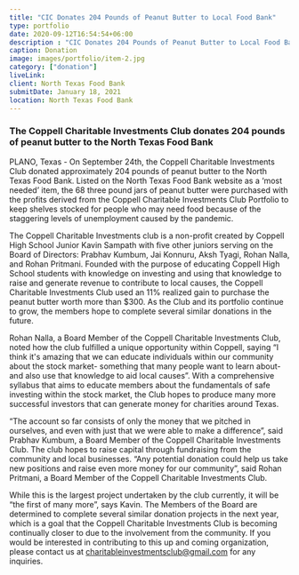 ```yaml
---
title: "CIC Donates 204 Pounds of Peanut Butter to Local Food Bank"
type: portfolio
date: 2020-09-12T16:54:54+06:00
description : "CIC Donates 204 Pounds of Peanut Butter to Local Food Bank"
caption: Donation
image: images/portfolio/item-2.jpg
category: ["donation"]
liveLink: 
client: North Texas Food Bank
submitDate: January 18, 2021
location: North Texas Food Bank
---
```

### The Coppell Charitable Investments Club donates 204 pounds of peanut butter to the North Texas Food Bank


PLANO, Texas - On September 24th, the Coppell Charitable Investments Club donated approximately 204 pounds of peanut butter to the North Texas Food Bank. Listed on the North Texas Food Bank website as a ‘most needed’ item, the 68 three pound jars of peanut butter were purchased with the profits derived from the Coppell Charitable Investments Club Portfolio to keep shelves stocked for people who may need food because of the staggering levels of unemployment caused by the pandemic.

The Coppell Charitable Investments club is a non-profit created by Coppell High School Junior Kavin Sampath with five other juniors serving on the Board of Directors: Prabhav Kumbum, Jai Konnuru, Aksh Tyagi, Rohan Nalla, and Rohan Pritmani. Founded with the purpose of educating Coppell High School students with knowledge on investing and using that knowledge to raise and generate revenue to contribute to local causes, the Coppell Charitable Investments Club used an 11% realized gain to purchase the peanut butter worth more than $300. As the Club and its portfolio continue to grow, the members hope to complete several similar donations in the future.

Rohan Nalla, a Board Member of the Coppell Charitable Investments Club, noted how the club fulfilled a unique opportunity within Coppell, saying “I think it's amazing that we can educate individuals within our community about the stock market- something that many people want to learn about- and also use that knowledge to aid local causes”. With a comprehensive syllabus that aims to educate members about the fundamentals of safe investing within the stock market, the Club hopes to produce many more successful investors that can generate money for charities around Texas.

“The account so far consists of only the money that we pitched in ourselves, and even with just that we were able to make a difference”, said Prabhav Kumbum, a Board Member of the Coppell Charitable Investments Club. The club hopes to raise capital through fundraising from the community and local businesses. “Any potential donation could help us take new positions and raise even more money for our community”, said Rohan Pritmani, a Board Member of the Coppell Charitable Investments Club. 

While this is the largest project undertaken by the club currently, it will be “the first of many more”,  says Kavin. The Members of the Board are determined to complete several similar donation projects in the next year, which is a goal that the Coppell Charitable Investments Club is becoming continually closer to due to the involvement from the community. If you would be interested in contributing to this up and coming organization, please contact us at charitableinvestmentsclub@gmail.com for any inquiries.
